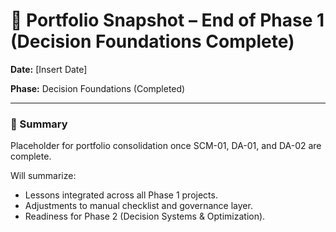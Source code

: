 # 🧭 Portfolio Snapshot – End of Phase 1 (Decision Foundations Complete)

**Date:** [Insert Date]

**Phase:** Decision Foundations (Completed)

---

### 📘 Summary
Placeholder for portfolio consolidation once SCM-01, DA-01, and DA-02 are complete.

Will summarize:
- Lessons integrated across all Phase 1 projects.
- Adjustments to manual checklist and governance layer.
- Readiness for Phase 2 (Decision Systems & Optimization).
